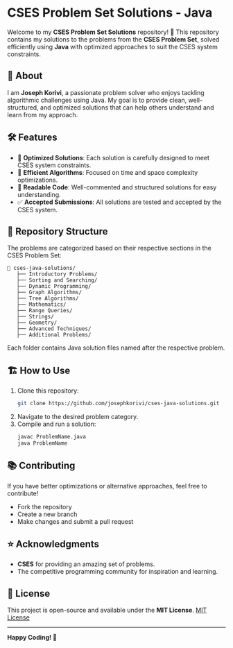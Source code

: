 # CSES Problem Set Solutions - Java

Welcome to my **CSES Problem Set Solutions** repository! 🚀 This repository contains my solutions to the problems from the **CSES Problem Set**, solved efficiently using **Java** with optimized approaches to suit the CSES system constraints.

## 📌 About
I am **Joseph Korivi**, a passionate problem solver who enjoys tackling algorithmic challenges using Java. My goal is to provide clean, well-structured, and optimized solutions that can help others understand and learn from my approach.

## 🛠️ Features
- 📝 **Optimized Solutions**: Each solution is carefully designed to meet CSES system constraints.
- 🚀 **Efficient Algorithms**: Focused on time and space complexity optimizations.
- 📖 **Readable Code**: Well-commented and structured solutions for easy understanding.
- ✅ **Accepted Submissions**: All solutions are tested and accepted by the CSES system.

## 📂 Repository Structure
The problems are categorized based on their respective sections in the CSES Problem Set:
```
📁 cses-java-solutions/
   ├── Introductory Problems/
   ├── Sorting and Searching/
   ├── Dynamic Programming/
   ├── Graph Algorithms/
   ├── Tree Algorithms/
   ├── Mathematics/
   ├── Range Queries/
   ├── Strings/
   ├── Geometry/
   ├── Advanced Techniques/
   ├── Additional Problems/
```
Each folder contains Java solution files named after the respective problem.

## 🏗️ How to Use
1. Clone this repository:
   ```bash
   git clone https://github.com/josephkorivi/cses-java-solutions.git
   ```
2. Navigate to the desired problem category.
3. Compile and run a solution:
   ```bash
   javac ProblemName.java
   java ProblemName
   ```

## 📚 Contributing
If you have better optimizations or alternative approaches, feel free to contribute!
- Fork the repository
- Create a new branch
- Make changes and submit a pull request

## ⭐ Acknowledgments
- **CSES** for providing an amazing set of problems.
- The competitive programming community for inspiration and learning.

## 📝 License
This project is open-source and available under the **MIT License**.
[MIT License](LICENSE)

---
**Happy Coding! 🚀**

